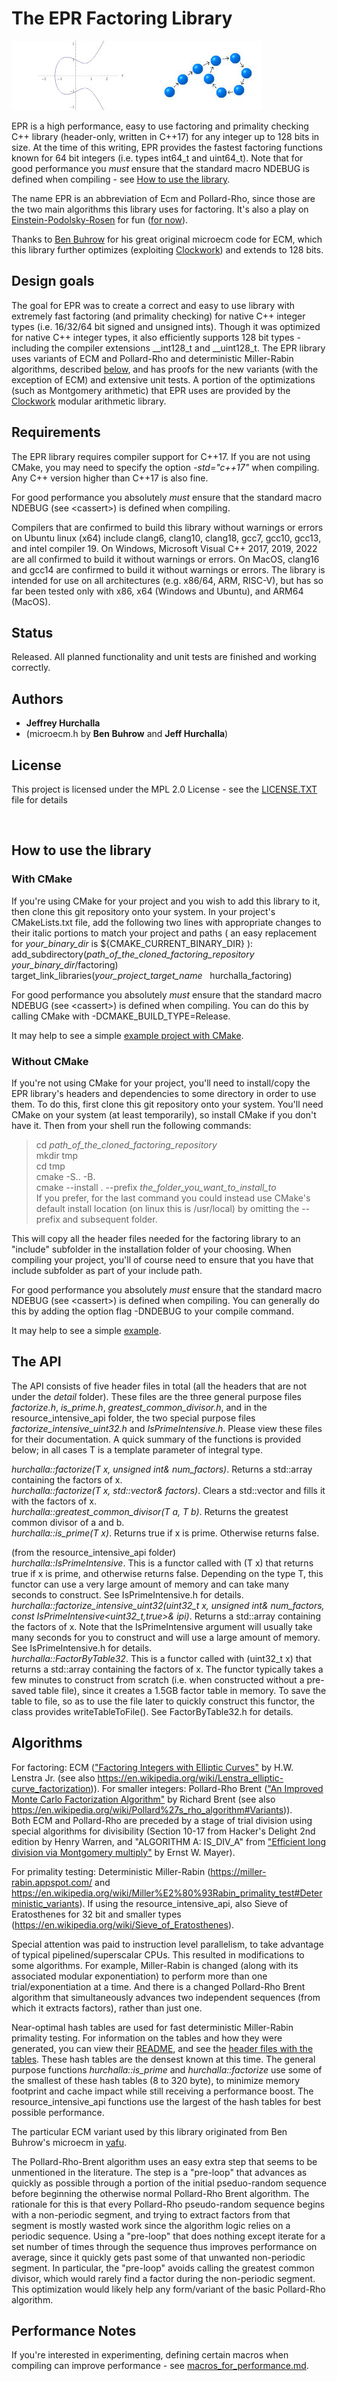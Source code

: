 # The EPR Factoring Library

![Alt text](images/epr.jpg?raw=true "Elliptic curve, and rho cycle")

EPR is a high performance, easy to use factoring and primality checking C++ library (header-only, written in C++17) for any integer up to 128 bits in size.  At the time of this writing, EPR provides the fastest factoring functions known for 64 bit integers (i.e. types int64_t and uint64_t).  Note that for good performance you *must* ensure that the standard macro NDEBUG is defined when compiling - see [How to use the library](#how-to-use-the-library).

The name EPR is an abbreviation of Ecm and Pollard-Rho, since those are the two main algorithms this library uses for factoring.  It's also a play on [Einstein-Podolsky-Rosen](https://en.wikipedia.org/wiki/EPR_paradox) for fun ([for now](https://en.wikipedia.org/wiki/Shor%27s_algorithm)).

Thanks to [Ben Buhrow](https://github.com/bbuhrow/yafu) for his great original microecm code for ECM, which this library further optimizes (exploiting [Clockwork](https://github.com/hurchalla/modular_arithmetic)) and extends to 128 bits.

## Design goals

The goal for EPR was to create a correct and easy to use library with extremely fast factoring (and primality checking) for native C++ integer types (i.e. 16/32/64 bit signed and unsigned ints).  Though it was optimized for native C++ integer types, it also efficiently supports 128 bit types - including the compiler extensions __int128_t and __uint128_t.  The EPR library uses variants of ECM and Pollard-Rho and deterministic Miller-Rabin algorithms, described [below](#algorithms), and has proofs for the new variants (with the exception of ECM) and extensive unit tests.  A portion of the optimizations (such as Montgomery arithmetic) that EPR uses are provided by the [Clockwork](https://github.com/hurchalla/modular_arithmetic) modular arithmetic library.

## Requirements

The EPR library requires compiler support for C++17.  If you are not using CMake, you may need to specify the option *-std="c++17"* when compiling.  Any C++ version higher than C++17 is also fine.  

For good performance you absolutely *must* ensure that the standard macro NDEBUG (see &lt;cassert&gt;) is defined when compiling.  

Compilers that are confirmed to build this library without warnings or errors on Ubuntu linux (x64) include clang6, clang10, clang18, gcc7, gcc10, gcc13, and intel compiler 19.  On Windows, Microsoft Visual C++ 2017, 2019, 2022 are all confirmed to build it without warnings or errors.  On MacOS, clang16 and gcc14 are confirmed to build it without warnings or errors.  The library is intended for use on all architectures (e.g. x86/64, ARM, RISC-V), but has so far been tested only with x86, x64 (Windows and Ubuntu), and ARM64 (MacOS).

## Status

Released. All planned functionality and unit tests are finished and working correctly.

## Authors

* **Jeffrey Hurchalla**
* (microecm.h by **Ben Buhrow** and **Jeff Hurchalla**)

## License

This project is licensed under the MPL 2.0 License - see the [LICENSE.TXT](LICENSE.TXT) file for details

<br/>

## How to use the library

### With CMake

If you're using CMake for your project and you wish to add this library to it, then clone this git repository onto your system.  In your project's CMakeLists.txt file, add the following two lines with appropriate changes to their italic portions to match your project and paths ( an easy replacement for *your_binary_dir* is ${CMAKE_CURRENT_BINARY_DIR} ):  
add_subdirectory(*path_of_the_cloned_factoring_repository* &nbsp; *your_binary_dir*/factoring)  
target_link_libraries(*your_project_target_name* &nbsp; hurchalla_factoring)  

For good performance you absolutely *must* ensure that the standard macro NDEBUG (see &lt;cassert&gt;) is defined when compiling.  You can do this by calling CMake with -DCMAKE_BUILD_TYPE=Release.  

It may help to see a simple [example project with CMake](examples/example_with_cmake).

### Without CMake

If you're not using CMake for your project, you'll need to install/copy the EPR library's headers and dependencies to some directory in order to use them.  To do this, first clone this git repository onto your system.  You'll need CMake on your system (at least temporarily), so install CMake if you don't have it.  Then from your shell run the following commands:  

>cd *path_of_the_cloned_factoring_repository*  
>mkdir tmp  
>cd tmp  
>cmake -S.. -B.  
>cmake --install . --prefix *the_folder_you_want_to_install_to*  
If you prefer, for the last command you could instead use CMake's default install location (on linux this is /usr/local) by omitting the --prefix and subsequent folder.  

This will copy all the header files needed for the factoring library to an "include" subfolder in the installation folder of your choosing.
When compiling your project, you'll of course need to ensure that you have that include subfolder as part of your include path.  

For good performance you absolutely *must* ensure that the standard macro NDEBUG (see &lt;cassert&gt;) is defined when compiling.  You can generally do this by adding the option flag -DNDEBUG to your compile command.  

It may help to see a simple [example](examples/example_without_cmake).

## The API

The API consists of five header files in total (all the headers that are not under the *detail* folder).  These files are the three general purpose files *factorize.h*, *is_prime.h*, *greatest_common_divisor.h*, and in the resource_intensive_api folder, the two special purpose files *factorize_intensive_uint32.h* and *IsPrimeIntensive.h*.  Please view these files for their documentation.  A quick summary of the functions is provided below; in all cases T is a template parameter of integral type.  

*hurchalla::factorize(T x, unsigned int& num_factors)*.  Returns a std::array containing the factors of x.  
*hurchalla::factorize(T x, std::vector& factors)*.  Clears a std::vector and fills it with the factors of x.  
*hurchalla::greatest_common_divisor(T a, T b)*.  Returns the greatest common divisor of a and b.  
*hurchalla::is_prime(T x)*.  Returns true if x is prime.  Otherwise returns false.  

(from the resource_intensive_api folder)  
*hurchalla::IsPrimeIntensive*.  This is a functor called with (T x) that returns true if x is prime, and otherwise returns false.  Depending on the type T, this functor can use a very large amount of memory and can take many seconds to construct.  See IsPrimeIntensive.h for details.  
*hurchalla::factorize_intensive_uint32(uint32_t x, unsigned int& num_factors, const IsPrimeIntensive&lt;uint32_t,true&gt;& ipi)*.  Returns a std::array containing the factors of x.  Note that the IsPrimeIntensive argument will usually take many seconds for you to construct and will use a large amount of memory.  See IsPrimeIntensive.h for details.  
*hurchalla::FactorByTable32*.  This is a functor called with (uint32_t x) that returns a std::array containing the factors of x.  The functor typically takes a few minutes to construct from scratch (i.e. when constructed without a pre-saved table file), since it creates a 1.5GB factor table in memory.  To save the table to file, so as to use the file later to quickly construct this functor, the class provides writeTableToFile().  See FactorByTable32.h for details.  

## Algorithms

For factoring: ECM (["Factoring Integers with Elliptic Curves"](https://www.jstor.org/stable/1971363) by H.W. Lenstra Jr. (see also https://en.wikipedia.org/wiki/Lenstra_elliptic-curve_factorization)).  For smaller integers: Pollard-Rho Brent (["An Improved Monte Carlo Factorization Algorithm"](https://maths-people.anu.edu.au/~brent/pub/pub051.html) by Richard Brent (see also https://en.wikipedia.org/wiki/Pollard%27s_rho_algorithm#Variants)).  
Both ECM and Pollard-Rho are preceded by a stage of trial division using special algorithms for divisibility (Section 10-17 from Hacker's Delight 2nd edition by Henry Warren, and "ALGORITHM A: IS_DIV_A" from ["Efficient long division via Montgomery multiply"](https://arxiv.org/abs/1303.0328) by Ernst W. Mayer).  

For primality testing: Deterministic Miller-Rabin (https://miller-rabin.appspot.com/ and https://en.wikipedia.org/wiki/Miller%E2%80%93Rabin_primality_test#Deterministic_variants).  If using the resource_intensive_api, also Sieve of Eratosthenes for 32 bit and smaller types (https://en.wikipedia.org/wiki/Sieve_of_Eratosthenes).

Special attention was paid to instruction level parallelism, to take advantage of typical pipelined/superscalar CPUs.  This resulted in modifications to some algorithms.  For example, Miller-Rabin is changed (along with its associated modular exponentiation) to perform more than one trial/exponentiation at a time.  And there is a changed Pollard-Rho Brent algorithm that simultaneously advances two independent sequences (from which it extracts factors), rather than just one.

Near-optimal hash tables are used for fast deterministic Miller-Rabin primality testing.  For information on the tables and how they were generated, you can view their [README](https://github.com/hurchalla/factoring/blob/master/include/hurchalla/factoring/detail/miller_rabin_bases/README.TXT), and see the [header files with the tables](include/hurchalla/factoring/detail/miller_rabin_bases).  These hash tables are the densest known at this time.  The general purpose functions *hurchalla::is_prime* and *hurchalla::factorize* use some of the smallest of these hash tables (8 to 320 byte), to minimize memory footprint and cache impact while still receiving a performance boost.  The resource_intensive_api functions use the largest of the hash tables for best possible performance.

The particular ECM variant used by this library originated from Ben Buhrow's microecm in [yafu](https://github.com/bbuhrow/yafu).

The Pollard-Rho-Brent algorithm uses an easy extra step that seems to be unmentioned in the literature.  The step is a "pre-loop" that advances as quickly as possible through a portion of the initial pseduo-random sequence before beginning the otherwise normal Pollard-Rho Brent algorithm.  The rationale for this is that every Pollard-Rho pseudo-random sequence begins with a non-periodic segment, and trying to extract factors from that segment is mostly wasted work since the algorithm logic relies on a periodic sequence.  Using a "pre-loop" that does nothing except iterate for a set number of times through the sequence thus improves performance on average, since it quickly gets past some of that unwanted non-periodic segment.  In particular, the "pre-loop" avoids calling the greatest common divisor, which would rarely find a factor during the non-periodic segment.  This optimization would likely help any form/variant of the basic Pollard-Rho algorithm.

## Performance Notes
If you're interested in experimenting, defining certain macros when compiling can improve performance - see [macros_for_performance.md](macros_for_performance.md).
